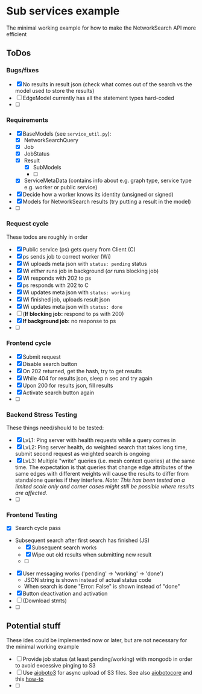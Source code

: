 # Sub services example
The minimal working example for how to make the NetworkSearch API more 
efficient

## ToDos
### Bugs/fixes
- [x] No results in result json (check what comes out of the search vs the 
  model used to store the results)
- [ ] EdgeModel currently has all the statement types hard-coded
- [ ]

### Requirements
- [x] BaseModels (see `service_util.py`):
  - [x] NetworkSearchQuery
  - [x] Job
  - [x] JobStatus
  - [x] Result
    - [x] SubModels
    - [ ] 
  - [x] ServiceMetaData (contains info about e.g. graph type, service type 
        e.g. worker or public service)
- [x] Decide how a worker knows its identity (unsigned or signed)
- [x] Models for NetworkSearch results (try putting a result in the model)
- [ ]

### Request cycle
These todos are roughly in order
- [x] Public service (ps) gets query from Client (C)
- [x] ps sends job to correct worker (Wi)
- [x] Wi uploads meta json with `status: pending` status
- [x] Wi *either* runs job in background (*or* runs blocking job)
- [x] Wi responds with 202 to ps
- [x] ps responds with 202 to C
- [x] Wi updates meta json with `status: working`
- [x] Wi finished job, uploads result json
- [x] Wi updates meta json with `status: done`
- [ ] (**If blocking job:** respond to ps with 200)
- [x] **If background job:** no response to ps
- [ ]

### Frontend cycle
- [X] Submit request
- [X] Disable search button
- [X] On 202 returned, get the hash, try to get results
- [X] While 404 for results json, sleep n sec and try again
- [X] Upon 200 for results json, fill results
- [X] Activate search button again
- [ ]

### Backend Stress Testing
These things need/should to be tested:
- [X] LvL1: Ping server with health requests while a query comes in
- [x] LvL2: Ping server health, do weighted search that takes long time, 
      submit second request as weighted search is ongoing
- [X] LvL3: Multiple "write" queries (i.e. mesh context queries) at the same 
      time. The expectation is that queries that change edge attributes of 
      the same edges with different weights will cause the results to 
      differ from standalone queries if they interfere. _Note: This has 
      been tested on a limited scale only and corner cases might still be 
      possible where results are affected._
- [ ]

### Frontend Testing
- [X] Search cycle pass 
- Subsequent search after first search has finished (JS)
  - [X] Subsequent search works
  - [X] Wipe out old results when submitting new result
  - [ ]
- [X] User messaging works ('pending' -> 'working' -> 'done')
  - JSON string is shown instead of actual status code
  - When search is done "Error: False" is shown instead of "done"
- [X] Button deactivation and activation
- [ ] (Download stmts)
- [ ]

## Potential stuff
These ides could be implemented now or later, but are not necessary for the 
minimal working example
- [ ] Provide job status (at least pending/working) with mongodb in order 
      to avoid excessive pinging to S3
- [ ] Use [aioboto3](https://github.com/terrycain/aioboto3) for async 
      upload of S3 files. See also 
      [aiobotocore](https://github.com/aio-libs/aiobotocore) and this
      [how-to](https://medium.com/tysonworks/concurrency-with-boto3-41cfa300aab4)
- [ ]
